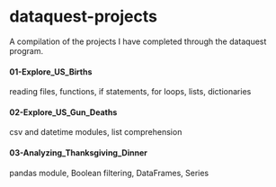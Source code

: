# dataquest-projects
A compilation of the projects I have completed through the dataquest program.

#### 01-Explore_US_Births
reading files, functions, if statements, for loops, lists, dictionaries

#### 02-Explore_US_Gun_Deaths
csv and datetime modules, list comprehension

#### 03-Analyzing_Thanksgiving_Dinner
pandas module, Boolean filtering, DataFrames, Series
